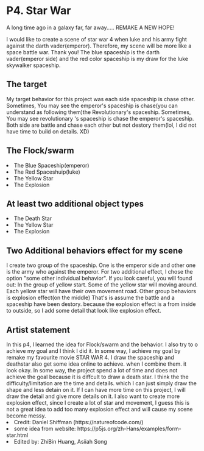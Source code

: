 <h1>P4. Star War</h1>
A long time ago in a galaxy far, far away.....
REMAKE A NEW HOPE!

I would like to create a scene of star war 4 when luke and his army fight against the darth vader(emperor). Therefore, my scene will be more like a space battle war. Thank you! The blue spaceship is the darth vader(emperor side) and the red color spaceship is my draw for the luke skywalker spaceship.

<h2> The target</h2>
My target behavior for this project was each side spaceship is chase other. Sometimes, You may see the emperor's spaceship is chase(you can understand as following them)the Revolutionary's spaceship. Sometimes, You may see revolutionary 's spaceship is chase the emperor's spaceship. Both side are battle and chase each other but not destory them(lol, I did not have time to build on details. XD)
<h2>The Flock/swarm</h2>
<li>The Blue Spaceship(emperor)</li>
<li>The Red Spaceshuip(luke)</li>
<li>The Yellow Star</li>
<li>The Explosion</li>

<h2>At least two additional object types</h2>
<li>The Death Star</li>
<li>The Yellow Star</li>
<li>The Explosion</li>

<h2>Two Additional behaviors effect for my scene</h2>
I create two group of the spaceship. One is the emperor side and other one is the army who against the emperor. For two additional effect, I chose the option "some other individual behavior". If you look careful, you will found out: In the group of yellow start. Some of the yellow star will moving around. Each yellow star will have their own movement road. Other group behaviors is explosion effect(on the middle) That's is assume the battle and a spaceship have been destory. because the explosion effect is a from inside to outside, so I add some detail that look like explosion effect.

<h2>Artist statement</h2>
In this p4, I learned the idea for Flock/swarm and the behavior. I also try to o achieve my goal and I think I did it. In some way, I achieve my goal by remake my favourite movie STAR WAR 4. I draw the spaceship and deathstar also get some idea online to achieve. when I combine them. it look okay. In some way, the project spend a lot of time and does not achieve the goal because it is diffcult to draw a death star. I think the the difficulty/limitation are the time and details. which I can just simply draw the shape and less detain on it. If I can have more time on this project, I will draw the detail and give more details on it. I also want to create more explosion effect, since I create a lot of star and movement, I guess this is not a great idea to add too many explosion effect and will cause my scene become messy.


<li>Credit: Daniel Shiffman (https://natureofcode.com/)</li>
<li>some idea from website: https://p5js.org/zh-Hans/examples/form-star.html</li>
<li>Edited by: ZhiBin Huang, Asiiah Song</li>
